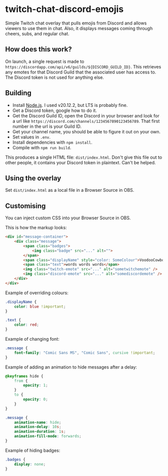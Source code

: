 # twitch-chat-discord-emojis

Simple Twitch chat overlay that pulls emojis from Discord and allows viewers to use them in chat.
Also, it displays messages coming through cheers, subs, and regular chat.

## How does this work?

On launch, a single request is made to `https://discordapp.com/api/v6/guilds/${DISCORD_GUILD_ID}`.
This retrieves any emotes for that Discord Guild that the associated user has access to.
The Discord token is not used for anything else.

## Building

* Install [Node.js](https://nodejs.org/en). I used v20.12.2, but LTS is probably fine.
* Get a Discord token, google how to do it.
* Get the Discord Guild ID, open the Discord in your browser and look for a url like `https://discord.com/channels/1234567890123456789`. That first number in the url is your Guild ID.
* Get your channel name, you should be able to figure it out on your own.
* Set values in `.env`.
* Install dependencies with `npm install`.
* Compile with `npm run build`.

This produces a single HTML file: `dist/index.html`.
Don't give this file out to other people, it contains your Discord token in plaintext. Can't be helped.

## Using the overlay

Set `dist/index.html` as a local file in a Browser Source in OBS.

## Customising

You can inject custom CSS into your Browser Source in OBS.

This is how the markup looks:

```html
<div id="message-container">
    <div class="message">
        <span class="badges">
            <img class="badge" src="..." alt="">
        </span>
        <span class="displayName" style="color: SomeColour">VoodooCowboy</span>
        <span class="text">words words words</span>
        <img class="twitch-emote" src="..." alt="sometwitchemote" />
        <img class="discord-emote" src="..." alt="somediscordemote" />
    </div>
</div>
```

Example of overriding colours:

```css
.displayName {
    color: blue !important;
}

.text {
    color: red;
}
```

Example of changing font:

```css
.message {
    font-family: "Comic Sans MS", "Comic Sans", cursive !important;
}
```

Example of adding an animation to hide messages after a delay:

```css
@keyframes hide {
    from {
        opacity: 1;
    }
    to {
        opacity: 0;
    }
}

.message {
    animation-name: hide;
    animation-delay: 10s;
    animation-duration: 1s;
    animation-fill-mode: forwards;
}
```

Example of hiding badges:

```css
.badges {
    display: none;
}
```
